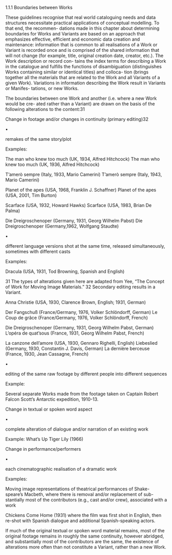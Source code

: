 1.1.1 Boundaries between Works

These  guidelines  recognise  that  real  world  cataloguing  needs  and  data  structures
necessitate practical applications of conceptual modelling. To that end, the recommen-
dations made in this chapter about determining boundaries for Works and Variants are
based on an approach that emphasizes effective, efficient and economic data creation
and maintenance: information that is common to all realisations of a Work or Variant
is recorded once and is comprised of the shared information that will not change (for
example, title, original creation date, creator, etc.). The Work description or record con-
tains the index terms for describing a Work in the catalogue and fulfills the functions of
disambiguation (distinguishes Works containing similar or identical titles) and colloca-
tion (brings together all the materials that are related to the Work and all Variants of a
given Work). Variations in information describing the Work result in Variants or Manifes-
tations, or new Works.

The boundaries between one Work and another (i.e. where a new Work would be cre-
ated rather than a Variant) are drawn on the basis of the following alterations to the
content:31

Change in footage and/or changes in continuity (primary editing)32

•

remakes of the same story/plot

Examples:

The man who knew too much (UK, 1934, Alfred Hitchcock)
The man who knew too much (UK, 1936, Alfred Hitchcock)

T’amerò sempre (Italy, 1933, Mario Camerini)
T’amerò sempre (Italy, 1943, Mario Camerini)

Planet of the apes (USA, 1968, Franklin J. Schaffner)
Planet of the apes (USA, 2001, Tim Burton)

Scarface (USA, 1932, Howard Hawks)
Scarface (USA, 1983, Brian De Palma)

Die Dreigroschenoper (Germany, 1931, Georg Wilhelm Pabst)
Die Dreigroschenoper (Germany,1962, Wolfgang Staudte)

•

different language versions shot at the same time, released simultaneously,
sometimes with different casts

Examples:

Dracula (USA, 1931, Tod Browning, Spanish and English)

31  The types of alterations given here are adapted from Yee, “The Concept of Work for Moving Image Materials.”
32  Secondary editing results in a Variant.



Anna Christie (USA, 1930, Clarence Brown, English; 1931, German)

Der Fangschuß (France/Germany, 1976, Volker Schlöndorff, German)
Le Coup de grâce (France/Germany, 1976, Volker Schlöndorff, French)

Die Dreigroschenoper (Germany, 1931, Georg Wilhelm Pabst, German)
L’opéra de quat’sous (France, 1931, Georg Wilhelm Pabst, French)

La canzone dell’amore (USA, 1930, Gennaro Righelli, English)
Liebeslied (Germany, 1930, Constantin J. Davis, German)
La dernière berceuse (France, 1930, Jean Cassagne, French)

•

editing of the same raw footage by different people into different sequences

Example:

Several  separate  Works  made  from  the  footage  taken  on  Captain
Robert Falcon Scott’s Antarctic expedition, 1910-13.

Change in textual or spoken word aspect

•

complete alteration of dialogue and/or narration of an existing work

Example: What’s Up Tiger Lily (1966)

Change in performance/performers

•

each cinematographic realisation of a dramatic work

Examples:

Moving  image  representations  of  theatrical  performances  of  Shake-
speare’s Macbeth, where there is removal and/or replacement of sub-
stantially most of the contributors (e.g., cast and/or crew), associated
with a work

Chickens  Come  Home  (1931)  where  the  film  was  first  shot  in  English,
then  re-shot  with  Spanish  dialogue  and  additional  Spanish-speaking
actors.

If much of the original textual or spoken word material remains, most of the original
footage  remains  in  roughly  the  same  continuity,  however  abridged,  and  substantially
most of the contributors are the same, the existence of alterations more often than not
constitute a Variant, rather than a new Work.


